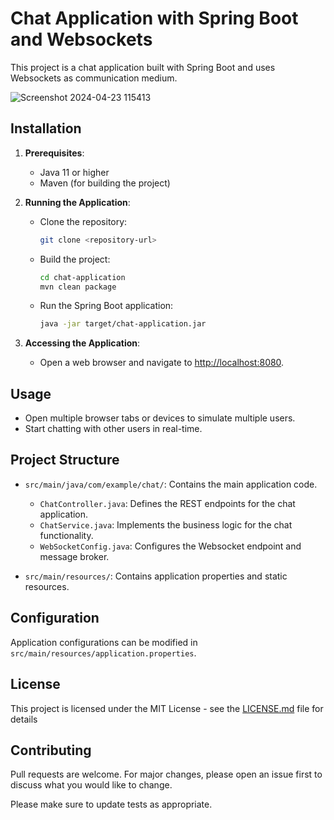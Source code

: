 # Chat Application with Spring Boot and Websockets

This project is a chat application built with Spring Boot and uses Websockets as communication medium.


![Screenshot 2024-04-23 115413](https://github.com/Prasad2531/Chat-Application/assets/92990670/213f091c-6ae1-421a-b564-9a8e7a529ba8)

## Installation

1. **Prerequisites**: 
   - Java 11 or higher
   - Maven (for building the project)

2. **Running the Application**:
   - Clone the repository:
     ```sh
     git clone <repository-url>
     ```

   - Build the project:
     ```sh
     cd chat-application
     mvn clean package
     ```

   - Run the Spring Boot application:
     ```sh
     java -jar target/chat-application.jar
     ```

3. **Accessing the Application**:
   - Open a web browser and navigate to [http://localhost:8080](http://localhost:8080).

## Usage

- Open multiple browser tabs or devices to simulate multiple users.
- Start chatting with other users in real-time.

## Project Structure

- `src/main/java/com/example/chat/`: Contains the main application code.
  - `ChatController.java`: Defines the REST endpoints for the chat application.
  - `ChatService.java`: Implements the business logic for the chat functionality.
  - `WebSocketConfig.java`: Configures the Websocket endpoint and message broker.

- `src/main/resources/`: Contains application properties and static resources.

## Configuration

Application configurations can be modified in `src/main/resources/application.properties`.


## License

This project is licensed under the MIT License - see the [LICENSE.md](LICENSE.md) file for details
## Contributing

Pull requests are welcome. For major changes, please open an issue first to discuss what you would like to change.

Please make sure to update tests as appropriate.

